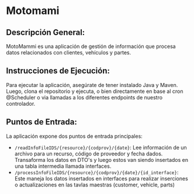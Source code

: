 # Motomami

## Descripción General:
MotoMammi es una aplicación de gestión de información que procesa datos relacionados con clientes, vehículos y partes.

## Instrucciones de Ejecución:
Para ejecutar la aplicación, asegúrate de tener instalado Java y Maven. Luego, clona el repositorio y ejecuta, o bien directamente en base al cron @Scheduler o 
via llamadas a los diferentes endpoints de nuestro controlador.

## Puntos de Entrada:
La aplicación expone dos puntos de entrada principales:
- `/readInfoFileIDS/{resource}/{codprov}/{date}`: Lee información de un archivo para un recurso, código de proveedor y fecha dados. Transaforma los datos en DTO's
 y luego estos van siendo insertados en una tabla intermedia llamada interfaces.
- `/processInfoFileIDS/{resource}/{codprov}/{date}/{id_interface}`: Este maneja los datos insertados en interfaces para realizar inserciones o actualizaciones en
 las tavlas maestras (customer, vehicle, parts)